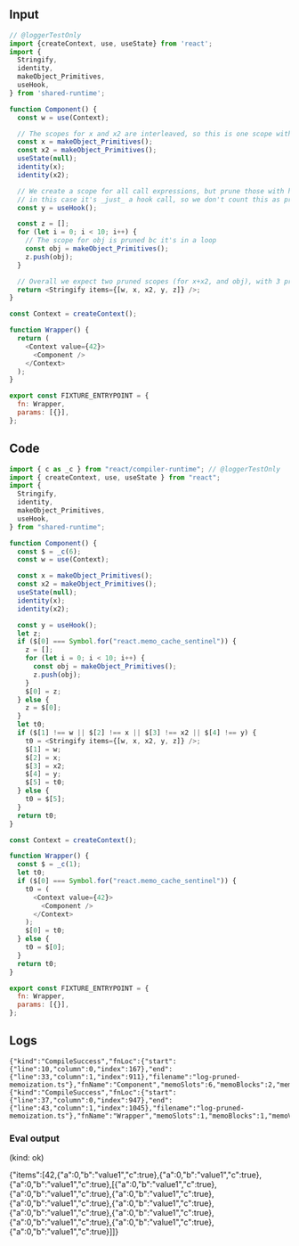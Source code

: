 
## Input

```javascript
// @loggerTestOnly
import {createContext, use, useState} from 'react';
import {
  Stringify,
  identity,
  makeObject_Primitives,
  useHook,
} from 'shared-runtime';

function Component() {
  const w = use(Context);

  // The scopes for x and x2 are interleaved, so this is one scope with two values
  const x = makeObject_Primitives();
  const x2 = makeObject_Primitives();
  useState(null);
  identity(x);
  identity(x2);

  // We create a scope for all call expressions, but prune those with hook calls
  // in this case it's _just_ a hook call, so we don't count this as pruned
  const y = useHook();

  const z = [];
  for (let i = 0; i < 10; i++) {
    // The scope for obj is pruned bc it's in a loop
    const obj = makeObject_Primitives();
    z.push(obj);
  }

  // Overall we expect two pruned scopes (for x+x2, and obj), with 3 pruned scope values.
  return <Stringify items={[w, x, x2, y, z]} />;
}

const Context = createContext();

function Wrapper() {
  return (
    <Context value={42}>
      <Component />
    </Context>
  );
}

export const FIXTURE_ENTRYPOINT = {
  fn: Wrapper,
  params: [{}],
};

```

## Code

```javascript
import { c as _c } from "react/compiler-runtime"; // @loggerTestOnly
import { createContext, use, useState } from "react";
import {
  Stringify,
  identity,
  makeObject_Primitives,
  useHook,
} from "shared-runtime";

function Component() {
  const $ = _c(6);
  const w = use(Context);

  const x = makeObject_Primitives();
  const x2 = makeObject_Primitives();
  useState(null);
  identity(x);
  identity(x2);

  const y = useHook();
  let z;
  if ($[0] === Symbol.for("react.memo_cache_sentinel")) {
    z = [];
    for (let i = 0; i < 10; i++) {
      const obj = makeObject_Primitives();
      z.push(obj);
    }
    $[0] = z;
  } else {
    z = $[0];
  }
  let t0;
  if ($[1] !== w || $[2] !== x || $[3] !== x2 || $[4] !== y) {
    t0 = <Stringify items={[w, x, x2, y, z]} />;
    $[1] = w;
    $[2] = x;
    $[3] = x2;
    $[4] = y;
    $[5] = t0;
  } else {
    t0 = $[5];
  }
  return t0;
}

const Context = createContext();

function Wrapper() {
  const $ = _c(1);
  let t0;
  if ($[0] === Symbol.for("react.memo_cache_sentinel")) {
    t0 = (
      <Context value={42}>
        <Component />
      </Context>
    );
    $[0] = t0;
  } else {
    t0 = $[0];
  }
  return t0;
}

export const FIXTURE_ENTRYPOINT = {
  fn: Wrapper,
  params: [{}],
};

```

## Logs

```
{"kind":"CompileSuccess","fnLoc":{"start":{"line":10,"column":0,"index":167},"end":{"line":33,"column":1,"index":911},"filename":"log-pruned-memoization.ts"},"fnName":"Component","memoSlots":6,"memoBlocks":2,"memoValues":2,"prunedMemoBlocks":2,"prunedMemoValues":3}
{"kind":"CompileSuccess","fnLoc":{"start":{"line":37,"column":0,"index":947},"end":{"line":43,"column":1,"index":1045},"filename":"log-pruned-memoization.ts"},"fnName":"Wrapper","memoSlots":1,"memoBlocks":1,"memoValues":1,"prunedMemoBlocks":0,"prunedMemoValues":0}
```
      
### Eval output
(kind: ok) <div>{"items":[42,{"a":0,"b":"value1","c":true},{"a":0,"b":"value1","c":true},{"a":0,"b":"value1","c":true},[{"a":0,"b":"value1","c":true},{"a":0,"b":"value1","c":true},{"a":0,"b":"value1","c":true},{"a":0,"b":"value1","c":true},{"a":0,"b":"value1","c":true},{"a":0,"b":"value1","c":true},{"a":0,"b":"value1","c":true},{"a":0,"b":"value1","c":true},{"a":0,"b":"value1","c":true},{"a":0,"b":"value1","c":true}]]}</div>